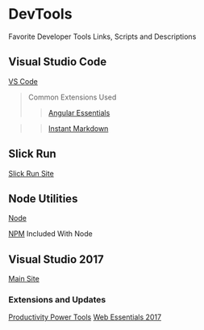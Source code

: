 # DevTools
Favorite Developer Tools Links, Scripts and Descriptions
## Visual Studio Code

[VS Code](https://code.visualstudio.com/)
>Common Extensions Used
>>[Angular Essentials](https://marketplace.visualstudio.com/items?itemName=johnpapa.angular-essentials)

>>[Instant Markdown](https://marketplace.visualstudio.com/items?itemName=dbankier.vscode-instant-markdown)

## Slick Run

[Slick Run Site](https://www.bayden.com/SlickRun/)

## Node Utilities
[Node](https://nodejs.org/en/)

[NPM](https://www.npmjs.com/) Included With Node

## Visual Studio 2017

[Main Site](https://my.visualstudio.com)
### Extensions and Updates
[Productivity Power Tools](https://marketplace.visualstudio.com/items?itemName=VisualStudioProductTeam.ProductivityPowerPack2017)
[Web Essentials 2017](https://marketplace.visualstudio.com/items?itemName=MadsKristensen.WebExtensionPack2017)
